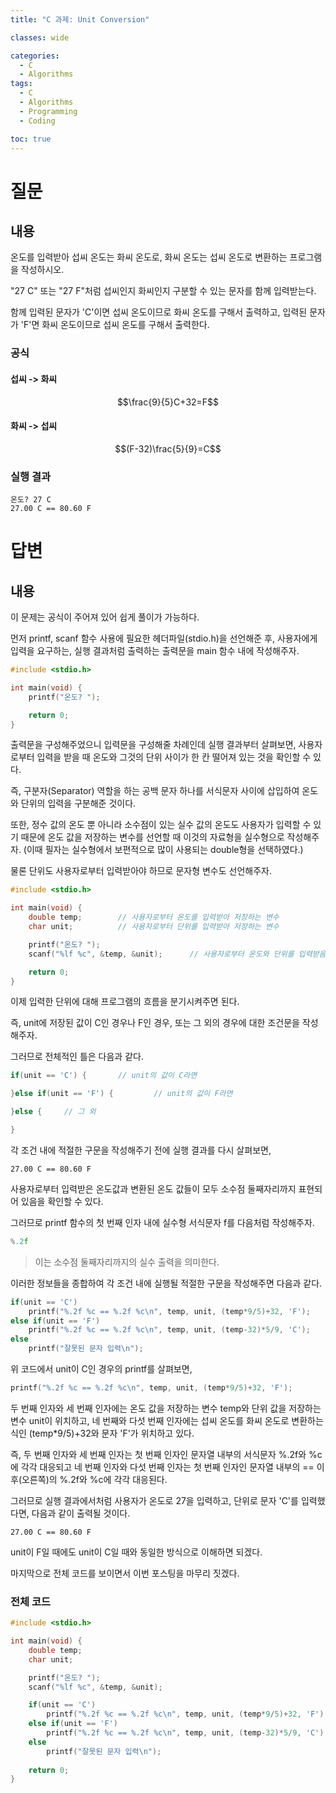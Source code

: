 ```yaml
---
title: "C 과제: Unit Conversion"

classes: wide

categories:
  - C
  - Algorithms
tags:
  - C
  - Algorithms
  - Programming
  - Coding

toc: true
---
```


# 질문

## 내용

온도를 입력받아 섭씨 온도는 화씨 온도로, 화씨 온도는 섭씨 온도로 변환하는 프로그램을 작성하시오.

"27 C" 또는 "27 F"처럼 섭씨인지 화씨인지 구분할 수 있는 문자를 함께 입력받는다.

함께 입력된 문자가 'C'이면 섭씨 온도이므로 화씨 온도를 구해서 출력하고, 입력된 문자가 'F'면 화씨 온도이므로 섭씨 온도를 구해서 출력한다.

### 공식

#### 섭씨 -> 화씨

$$\frac{9}{5}C+32=F$$

#### 화씨 -> 섭씨

$$(F-32)\frac{5}{9}=C$$

### 실행 결과

```shell
온도? 27 C
27.00 C == 80.60 F
```

# 답변

## 내용

이 문제는 공식이 주어져 있어 쉽게 풀이가 가능하다.

먼저 printf, scanf 함수 사용에 필요한 헤더파일(stdio.h)을 선언해준 후, 사용자에게 입력을 요구하는, 실행 결과처럼 출력하는 출력문을 main 함수 내에 작성해주자.

```c
#include <stdio.h>

int main(void) {
    printf("온도? ");

    return 0;
}
```

출력문을 구성해주었으니 입력문을 구성해줄 차례인데 실행 결과부터 살펴보면, 사용자로부터 입력을 받을 때 온도와 그것의 단위 사이가 한 칸 떨어져 있는 것을 확인할 수 있다.

즉, 구분자(Separator) 역할을 하는 공백 문자 하나를 서식문자 사이에 삽입하여 온도와 단위의 입력을 구분해준 것이다.

또한, 정수 값의 온도 뿐 아니라 소수점이 있는 실수 값의 온도도 사용자가 입력할 수 있기 때문에 온도 값을 저장하는 변수를 선언할 때 이것의 자료형을 실수형으로 작성해주자.
(이때 필자는 실수형에서 보편적으로 많이 사용되는 double형을 선택하였다.)

물론 단위도 사용자로부터 입력받아야 하므로 문자형 변수도 선언해주자.

```c
#include <stdio.h>

int main(void) {
    double temp;        // 사용자로부터 온도를 입력받아 저장하는 변수
    char unit;          // 사용자로부터 단위를 입력받아 저장하는 변수

    printf("온도? ");
    scanf("%lf %c", &temp, &unit);      // 사용자로부터 온도와 단위를 입력받음, 온도와 단위를 구분짓는 구분자(Separator)는 하나의 공백이다.

    return 0;
}
```

이제 입력한 단위에 대해 프로그램의 흐름을 분기시켜주면 된다.

즉, unit에 저장된 값이 C인 경우나 F인 경우, 또는 그 외의 경우에 대한 조건문을 작성해주자.

그러므로 전체적인 틀은 다음과 같다.

```c
if(unit == 'C') {       // unit의 값이 C라면

}else if(unit == 'F') {         // unit의 값이 F라면

}else {     // 그 외

}
```

각 조건 내에 적절한 구문을 작성해주기 전에 실행 결과를 다시 살펴보면, 

```shell
27.00 C == 80.60 F
```

사용자로부터 입력받은 온도값과 변환된 온도 값들이 모두 소수점 둘째자리까지 표현되어 있음을 확인할 수 있다.

그러므로 printf 함수의 첫 번째 인자 내에 실수형 서식문자 f를 다음처럼 작성해주자.

```c
%.2f
```

> 이는 소수점 둘째자리까지의 실수 출력을 의미한다.

이러한 정보들을 종합하여 각 조건 내에 실행될 적절한 구문을 작성해주면 다음과 같다.

```c
if(unit == 'C')
    printf("%.2f %c == %.2f %c\n", temp, unit, (temp*9/5)+32, 'F');
else if(unit == 'F')
    printf("%.2f %c == %.2f %c\n", temp, unit, (temp-32)*5/9, 'C');
else 
    printf("잘못된 문자 입력\n");
```

위 코드에서 unit이 C인 경우의 printf를 살펴보면,

```c
printf("%.2f %c == %.2f %c\n", temp, unit, (temp*9/5)+32, 'F');
```

두 번째 인자와 세 번째 인자에는 온도 값을 저장하는 변수 temp와 단위 값을 저장하는 변수 unit이 위치하고, 네 번째와 다섯 번째 인자에는 섭씨 온도를 화씨 온도로 변환하는 식인 (temp*9/5)+32와 문자 'F'가 위치하고 있다.

즉, 두 번째 인자와 세 번째 인자는 첫 번째 인자인 문자열 내부의 서식문자 %.2f와 %c에  각각 대응되고 네 번째 인자와 다섯 번째 인자는 첫 번째 인자인 문자열 내부의 == 이후(오른쪽)의 %.2f와 %c에 각각 대응된다.

그러므로 실행 결과에서처럼 사용자가 온도로 27을 입력하고, 단위로 문자 'C'를 입력했다면, 다음과 같이 출력될 것이다.

```shell
27.00 C == 80.60 F
```

unit이 F일 때에도 unit이 C일 때와 동일한 방식으로 이해하면 되겠다.

마지막으로 전체 코드를 보이면서 이번 포스팅을 마무리 짓겠다.

### 전체 코드

```c
#include <stdio.h>

int main(void) {
    double temp; 
    char unit;   

    printf("온도? ");
    scanf("%lf %c", &temp, &unit);

    if(unit == 'C')
        printf("%.2f %c == %.2f %c\n", temp, unit, (temp*9/5)+32, 'F');
    else if(unit == 'F')
        printf("%.2f %c == %.2f %c\n", temp, unit, (temp-32)*5/9, 'C');
    else         
        printf("잘못된 문자 입력\n");
    
    return 0;
}
```